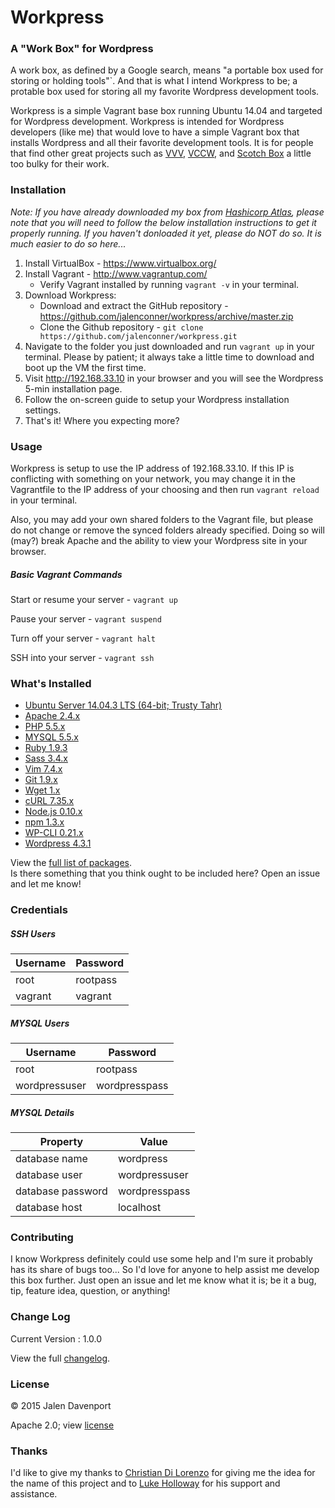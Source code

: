 # Workpress
### A "Work Box" for Wordpress
A work box, as defined by a Google search, means "a portable box used for storing or holding tools"`. And that is what I intend Workpress to be; a protable box used for storing all my favorite Wordpress development tools.

Workpress is a simple Vagrant base box running Ubuntu 14.04 and targeted for Wordpress development. Workpress is intended for Wordpress developers (like me) that would love to have a simple Vagrant box that installs Wordpress and all their favorite development tools. It is for people that find other great projects such as [VVV](https://github.com/Varying-Vagrant-Vagrants/VVV), [VCCW](https://github.com/vccw-team/vccw), and [Scotch Box](https://github.com/scotch-io/scotch-box) a little too bulky for their work.

### Installation
*Note: If you have already downloaded my box from [Hashicorp Atlas](https://atlas.hashicorp.com/jalenconner/boxes/workpress), please note that you will need to follow the below installation instructions to get it properly running. If you haven't donloaded it yet, please do NOT do so. It is much easier to do so here...*

1. Install VirtualBox - https://www.virtualbox.org/
1. Install Vagrant - http://www.vagrantup.com/
    * Verify Vagrant installed by running `vagrant -v` in your terminal.
1. Download Workpress:
    * Download and extract the GitHub repository - https://github.com/jalenconner/workpress/archive/master.zip
    * Clone the Github repository - `git clone https://github.com/jalenconner/workpress.git`
1. Navigate to the folder you just downloaded and run `vagrant up` in your terminal. Please by patient; it always take a little time to download and boot up the VM the first time.
1. Visit http://192.168.33.10 in your browser and you will see the Wordpress 5-min installation page.
1. Follow the on-screen guide to setup your Wordpress installation settings.
1. That's it! Where you expecting more?

### Usage
Workpress is setup to use the IP address of 192.168.33.10. If this IP is conflicting with something on your network, you may change it in the Vagrantfile to the IP address of your choosing and then run `vagrant reload` in your terminal.

Also, you may add your own shared folders to the Vagrant file, but please do not change or remove the synced folders already specified. Doing so will (may?) break Apache and the ability to view your Wordpress site in your browser.

##### Basic Vagrant Commands
Start or resume your server - `vagrant up`

Pause your server - `vagrant suspend`

Turn off your server - `vagrant halt`

SSH into your server - `vagrant ssh`

### What's Installed

* [Ubuntu Server 14.04.3 LTS (64-bit; Trusty Tahr)](http://www.ubuntu.com/server)
* [Apache 2.4.x](https://httpd.apache.org)
* [PHP 5.5.x](https://www.php.net/)
* [MYSQL 5.5.x](https://www.mysql.com)
* [Ruby 1.9.3](https://www.ruby-lang.org/en/)
* [Sass 3.4.x](http://sass-lang.com)
* [Vim 7.4.x](http://www.vim.org)
* [Git 1.9.x](https://git-scm.com)
* [Wget 1.x](https://www.gnu.org/s/wget/)
* [cURL 7.35.x](http://curl.haxx.se)
* [Node.js 0.10.x](https://nodejs.org/en/)
* [npm 1.3.x](https://www.npmjs.com)
* [WP-CLI 0.21.x](http://wp-cli.org)
* [Wordpress 4.3.1](https://wordpress.org)

View the [full list of packages](https://github.com/jalenconner/workpress/blob/master/PACKAGES.md).   
Is there something that you think ought to be included here? Open an issue and let me know!

### Credentials
##### SSH Users
Username | Password
---------|---------
root | rootpass
vagrant | vagrant
##### MYSQL Users
Username | Password
---------|---------
root | rootpass
wordpressuser | wordpresspass
##### MYSQL Details
Property | Value
---------|------
database name | wordpress
database user | wordpressuser
database password | wordpresspass
database host | localhost

### Contributing
I know Workpress definitely could use some help and I'm sure it probably has its share of bugs too... So I'd love for anyone to help assist me develop this box further. Just open an issue and let me know what it is; be it a bug, tip, feature idea, question, or anything!

### Change Log
Current Version : 1.0.0

View the full [changelog](https://github.com/jalenconner/workpress/blob/master/CHANGELOG.md).

### License
© 2015 Jalen Davenport

Apache 2.0; view [license](https://github.com/jalenconner/workpress/blob/master/LICENSE)

### Thanks
I'd like to give my thanks to [Christian Di Lorenzo](https://github.com/rcdilorenzo) for giving me the idea for the name of this project and to [Luke Holloway](https://github.com/hollowaydesignfirm) for his support and assistance.
